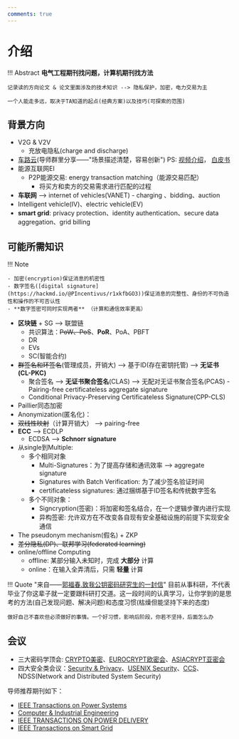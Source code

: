 ```yaml
---
comments: true
---
```


# 介绍

!!! Abstract
    **电气工程期刊找问题，计算机期刊找方法**

    记录读的方向论文 & 论文里面涉及的技术知识 --> 隐私保护，加密，电力交易为主
    
    一个人能走多远，取决于TA知道的起点(经典方案)以及技巧(可探索的范围)


## 背景方向
- V2G & V2V
    - 充放电隐私(charge and discharge)
- [车路云](https://www.tsinghua.edu.cn/info/1182/109825.htm)(导师群里分享——"场景描述清楚，容易创新") PS: [视频介绍](https://www.bilibili.com/video/BV1V1421y7n3/?spm_id_from=333.337.search-card.all.click&vd_source=41a19477b1cd284eb33c00c0aae3f725)， [白皮书](https://13115299.s21i.faiusr.com/61/1/ABUIABA9GAAgzKiYngYo_oOy7AY.pdf)
- 能源互联网EI
    - P2P能源交易: energy transaction matching（能源交易匹配）
        - 将买方和卖方的交易需求进行匹配的过程
- **车联网** --> internet of vehicles(VANET)
      -  charging 、bidding、auction
- Intelligent vehicle(IV)、electric vehicle(EV)
- **smart grid**: privacy protection、identity authentication、secure data aggregation、grid billing 

## 可能所需知识

!!! Note

    - 加密(encryption)保证消息的机密性
    - 数字签名([digital signature](https://hackmd.io/@PIncentivus/r1xkfbGO3))保证消息的完整性、身份的不可伪造性和操作的不可否认性
    - **数字签密可同时实现两者** （计算和通信效率更高）

- **区块链** + SG --> 联盟链
    - 共识算法：~~PoW、PoS~~、**PoR**、PoA、PBFT
    - DR
    - EVs
    - SC(智能合约)
- ~~群签名和环签名~~(管理成员，开销大) --> 基于ID(存在密钥托管) --> **无证书(CL-PKC)**
    - 聚合签名 --> **无证书聚合签名**(CLAS) --> 无配对无证书聚合签名(PCAS)
          - Pairing-free certificateless aggregate signature 
    - Conditional Privacy-Preserving Certificateless Signature(CPP-CLS)
- Paillier同态加密
- Anonymization(匿名化)： 
- ~~双线性映射~~（计算开销大） --> pairing-free
- **ECC** --> ECDLP
    - ECDSA --> **Schnorr signature**
- 从single到Multiple: 
    - 多个相同对象
        * Multi-Signatures：为了提高存储和通讯效率 --> aggregate signature
        * Signatures with Batch Verification: 为了减少签名验证时间
        * certificateless signatures: 通过捆绑基于ID签名和传统数字签名
    - 多个不同对象：
        * Signcryption(签密)：将加密和签名结合，在一个逻辑步骤内进行实现
        * 异构签密:  允许双方在不改变各自现有安全基础设施的前提下实现安全通信
- The pseudonym mechanism(假名) + ZKP
- ~~差分隐私(DP)、联邦学习(federated learning)~~
- online/offline Computing
    * offline: 某部分输入未知时，完成 **大部分** 计算
    * online：在输入全弄清后，只需 **轻量** 计算


!!! Quote "来自——[郭福春.致我公钥密码研究生的一封信](https://documents.uow.edu.au/~fuchun/jow/001-revisited.pdf)"
    目前从事科研，不代表毕业了你这辈子就一定要跟科研打交道。这一段时间的认真学习，让你学到的是思考的方法(自己发现问题、解决问题)和态度习惯(枯燥但能坚持下来的态度)

    做好自己不喜欢但必须做好的事情。一个好习惯，影响后阶段，你若不坚持，后面怎么办


## 会议

- 三大密码学顶会: [CRYPTO美密](https://www.iacr.org/meetings/crypto/)、[EUROCRYPT欧密会](https://www.iacr.org/meetings/eurocrypt/)、[ASIACRYPT亚密会](https://asiacrypt.iacr.org/)
- 四大安全类会议：[Security & Privacy](https://onlinelibrary.wiley.com/journal/24756725)、[USENIX Security](https://www.usenix.org/conferences)、[CCS](https://dl.acm.org/conference/ccs)、NDSS(Network and Distributed System Security)

导师推荐期刊如下：
    
- [IEEE Transactions on Power Systems](https://ieeexplore.ieee.org/xpl/RecentIssue.jsp?punumber=59)
- [Computer & Industrial Engineering](https://www.sciencedirect.com/journal/computers-and-industrial-engineering)
- [IEEE TRANSACTIONS ON POWER DELIVERY](https://ieeexplore.ieee.org/xpl/RecentIssue.jsp?punumber=61)
- [IEEE Transactions on Smart Grid](https://ieeexplore.ieee.org/xpl/RecentIssue.jsp?punumber=5165411)